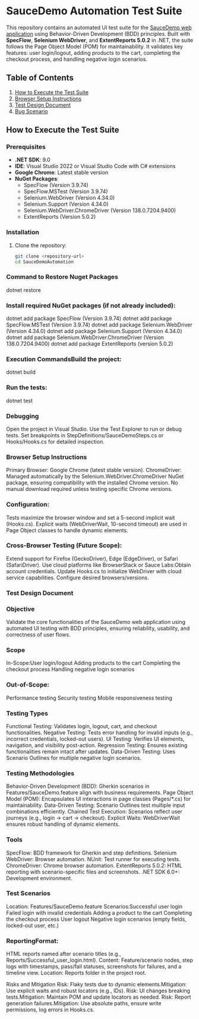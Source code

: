 # SauceDemo Automation Test Suite

This repository contains an automated UI test suite for the [SauceDemo web application](https://www.saucedemo.com/) using Behavior-Driven Development (BDD) principles. Built with **SpecFlow**, **Selenium WebDriver**, and **ExtentReports 5.0.2** in .NET, the suite follows the Page Object Model (POM) for maintainability. It validates key features: user login/logout, adding products to the cart, completing the checkout process, and handling negative login scenarios.

## Table of Contents
1. [How to Execute the Test Suite](#how-to-execute-the-test-suite)
2. [Browser Setup Instructions](#browser-setup-instructions)
3. [Test Design Document](#test-design-document)
4. [Bug Scenario](#bug-scenario)

## How to Execute the Test Suite

### Prerequisites
- **.NET SDK**: 9.0 
- **IDE**: Visual Studio 2022 or Visual Studio Code with C# extensions
- **Google Chrome**: Latest stable version
- **NuGet Packages**:
  - SpecFlow (Version 3.9.74)
  - SpecFlow.MSTest (Version 3.9.74)
  - Selenium.WebDriver (Version 4.34.0)
  - Selenium.Support (Version 4.34.0)
  - Selenium.WebDriver.ChromeDriver (Version 138.0.7204.9400)
  - ExtentReports (Version 5.0.2)

### Installation
1. Clone the repository:
   ```bash
   git clone <repository-url>
   cd SauceDemoAutomation

### Command to Restore Nuget Packages   
dotnet restore

### Install required NuGet packages (if not already included):
dotnet add package SpecFlow (Version 3.9.74)
dotnet add package SpecFlow.MSTest (Version 3.9.74)
dotnet add package Selenium.WebDriver (Version 4.34.0)
dotnet add package Selenium.Support (Version 4.34.0)
dotnet add package Selenium.WebDriver.ChromeDriver (Version 138.0.7204.9400)
dotnet add package ExtentReports (version 5.0.2)

### Execution CommandsBuild the project:
dotnet build

### Run the tests:
dotnet test

### Debugging
Open the project in Visual Studio.
Use the Test Explorer to run or debug tests.
Set breakpoints in StepDefinitions/SauceDemoSteps.cs or Hooks/Hooks.cs for detailed inspection.

### Browser Setup Instructions
Primary Browser: Google Chrome (latest stable version).
ChromeDriver:
Managed automatically by the Selenium.WebDriver.ChromeDriver NuGet package, ensuring compatibility with the installed Chrome version.
No manual download required unless testing specific Chrome versions.

### Configuration:
Tests maximize the browser window and set a 5-second implicit wait (Hooks.cs).
Explicit waits (WebDriverWait, 10-second timeout) are used in Page Object classes to handle dynamic elements.

### Cross-Browser Testing (Future Scope):
Extend support for Firefox (GeckoDriver), Edge (EdgeDriver), or Safari (SafariDriver).
Use cloud platforms like BrowserStack or Sauce Labs:Obtain account credentials.
Update Hooks.cs to initialize WebDriver with cloud service capabilities.
Configure desired browsers/versions.


### Test Design Document
### Objective
Validate the core functionalities of the SauceDemo web application using automated UI testing with BDD principles, ensuring reliability, usability, and correctness of user flows.
### Scope
In-Scope:User login/logout
Adding products to the cart
Completing the checkout process
Handling negative login scenarios

### Out-of-Scope:
Performance testing
Security testing
Mobile responsiveness testing

### Testing Types
Functional Testing: Validates login, logout, cart, and checkout functionalities.
Negative Testing: Tests error handling for invalid inputs (e.g., incorrect credentials, locked-out users).
UI Testing: Verifies UI elements, navigation, and visibility post-action.
Regression Testing: Ensures existing functionalities remain intact after updates.
Data-Driven Testing: Uses Scenario Outlines for multiple negative login scenarios.

### Testing Methodologies
Behavior-Driven Development (BDD): Gherkin scenarios in Features/SauceDemo.feature align with business requirements.
Page Object Model (POM): Encapsulates UI interactions in page classes (Pages/*.cs) for maintainability.
Data-Driven Testing: Scenario Outlines test multiple input combinations efficiently.
Chained Test Execution: Scenarios reflect user journeys (e.g., login → cart → checkout).
Explicit Waits: WebDriverWait ensures robust handling of dynamic elements.

### Tools
SpecFlow: BDD framework for Gherkin and step definitions.
Selenium WebDriver: Browser automation.
NUnit: Test runner for executing tests.
ChromeDriver: Chrome browser automation.
ExtentReports 5.0.2: HTML reporting with scenario-specific files and screenshots.
.NET SDK 6.0+: Development environment.

### Test Scenarios
Location: Features/SauceDemo.feature
Scenarios:Successful user login
Failed login with invalid credentials
Adding a product to the cart
Completing the checkout process
User logout
Negative login scenarios (empty fields, locked-out user, etc.)

### ReportingFormat:
 HTML reports named after scenario titles (e.g., Reports/Successful_user_login.html).
Content: Feature/scenario nodes, step logs with timestamps, pass/fail statuses, screenshots for failures, and a timeline view.
Location: Reports folder in the project root.

Risks and Mitigation
Risk: Flaky tests due to dynamic elements.Mitigation: Use explicit waits and robust locators (e.g., IDs).
Risk: UI changes breaking tests.Mitigation: Maintain POM and update locators as needed.
Risk: Report generation failures.Mitigation: Use absolute paths, ensure write permissions, log errors in Hooks.cs.